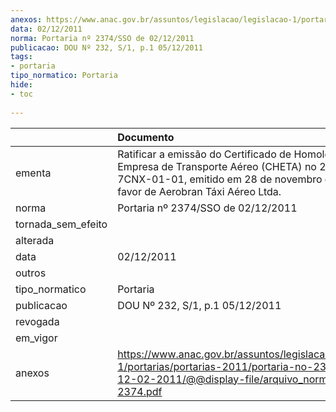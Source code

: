 ```yaml
---
anexos: https://www.anac.gov.br/assuntos/legislacao/legislacao-1/portarias/portarias-2011/portaria-no-2374-sso-de-12-02-2011/@@display-file/arquivo_norma/PA2011-2374.pdf
data: 02/12/2011
norma: Portaria nº 2374/SSO de 02/12/2011
publicacao: DOU Nº 232, S/1, p.1 05/12/2011
tags:
- portaria
tipo_normatico: Portaria
hide: 
- toc 
 
---
```


|                    | Documento                                                                                                                                                                                |
|:-------------------|:-----------------------------------------------------------------------------------------------------------------------------------------------------------------------------------------|
| ementa             | Ratificar a emissão do Certificado de Homologação de Empresa de Transporte Aéreo (CHETA) no 2007-02-7CNX-01-01, emitido em 28 de novembro de 2011, em favor de Aerobran Táxi Aéreo Ltda. |
| norma              | Portaria nº 2374/SSO de 02/12/2011                                                                                                                                                       |
| tornada_sem_efeito |                                                                                                                                                                                          |
| alterada           |                                                                                                                                                                                          |
| data               | 02/12/2011                                                                                                                                                                               |
| outros             |                                                                                                                                                                                          |
| tipo_normatico     | Portaria                                                                                                                                                                                 |
| publicacao         | DOU Nº 232, S/1, p.1 05/12/2011                                                                                                                                                          |
| revogada           |                                                                                                                                                                                          |
| em_vigor           |                                                                                                                                                                                          |
| anexos             | https://www.anac.gov.br/assuntos/legislacao/legislacao-1/portarias/portarias-2011/portaria-no-2374-sso-de-12-02-2011/@@display-file/arquivo_norma/PA2011-2374.pdf                        |